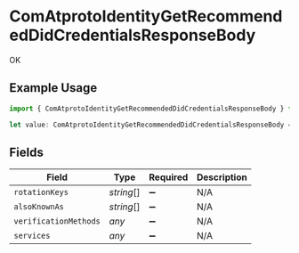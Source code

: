 # ComAtprotoIdentityGetRecommendedDidCredentialsResponseBody

OK

## Example Usage

```typescript
import { ComAtprotoIdentityGetRecommendedDidCredentialsResponseBody } from "@speakeasy-sdks/bluesky/models/operations";

let value: ComAtprotoIdentityGetRecommendedDidCredentialsResponseBody = {};
```

## Fields

| Field                 | Type                  | Required              | Description           |
| --------------------- | --------------------- | --------------------- | --------------------- |
| `rotationKeys`        | *string*[]            | :heavy_minus_sign:    | N/A                   |
| `alsoKnownAs`         | *string*[]            | :heavy_minus_sign:    | N/A                   |
| `verificationMethods` | *any*                 | :heavy_minus_sign:    | N/A                   |
| `services`            | *any*                 | :heavy_minus_sign:    | N/A                   |